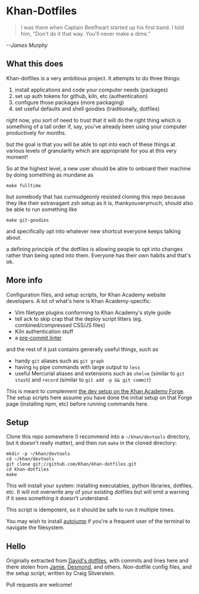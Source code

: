 # Khan-Dotfiles

> I was there when Captain Beefheart started up his first band.
> I told him, "Don't do it that way. You'll never make a dime."

*--James Murphy*

## What this does

Khan-dotfiles is a very ambitious project. It attempts to do three things:

1. install applications and code your computer needs (packages)
2. set up auth tokens for github, kiln, etc (authentication)
3. configure those packages (more packaging)
4. set useful defaults and shell goodies (traditionally, dotfiles)

right now, you sort of need to trust that it will do the right thing which is
something of a tall order if, say, you've already been using your computer
productively for months.

but the goal is that you will be able to opt into each of these things at
various levels of granularity which are appropriate for you at this very
moment!

So at the highest level, a new user should be able to onboard their machine by
doing something as mundane as

    make fulltime

but somebody that has curmudgeonly resisted cloning this repo because they
like their extravagant zsh setup as it is, thankyouverymuch, should also be
able to run something like

    make git-goodies

and specifically opt into whatever new shortcut everyone keeps talking about.

a defining principle of the dotfiles is allowing people to opt into changes
rather than being opted into them. Everyone has their own habits and that's ok.

## More info

Configuration files, and setup scripts, for Khan Academy website
developers.  A lot of what's here is Khan Academy-specific:

- Vim filetype plugins conforming to Khan Academy's style guide
- tell ack to skip crap that the deploy script litters
  (eg. combined/compressed CSS/JS files)
- Kiln authentication stuff
- a [pre-commit linter](https://github.com/Khan/khan-linter)

and the rest of it just contains generally useful things, such as

- handy `git` aliases such as `git graph`
- having `hg` pipe commands with large output to `less`
- useful Mercurial aliases and extensions such as `shelve` (similar to
  `git stash`) and `record` (similar to `git add -p && git commit`)

This is meant to complement [the dev setup on the Khan Academy Forge](https://sites.google.com/a/khanacademy.org/forge/for-khan-employees/-new-employees-onboard-doc/developer-setup).
The setup scripts here assume you have done the initial setup on that
Forge page (installing npm, etc) before running commands here.

Setup
-----
Clone this repo somewhere (I recommend into a `~/khan/devtools`
directory, but it doesn't really matter), and then run `make` in
the cloned directory:

    mkdir -p ~/khan/devtools
    cd ~/khan/devtools
    git clone git://github.com/Khan/khan-dotfiles.git
    cd khan-dotfiles
    make

This will install your system: installing executables, python
libraries, dotfiles, etc.  It will not overwrite any of your existing
dotfiles but will emit a warning if it sees something it doesn't
understand.

This script is idempotent, so it should be safe to run it multiple times.

You may wish to install
[autojump](https://github.com/joelthelion/autojump) if you're a
frequent user of the terminal to navigate the filesystem.

Hello
-----
Originally extracted from [David's
dotfiles](http://github.com/divad12/dotfiles), with commits and lines
here and there stolen from [Jamie](http://github.com/phleet/dotfiles),
[Desmond](https://github.com/dmnd), and others.  Non-dotfile config
files, and the setup script, written by Craig Silverstein.

Pull requests are welcome!
